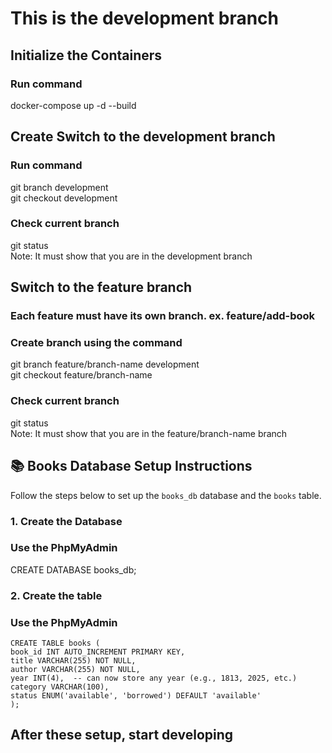 # This is the development branch

## Initialize the Containers

### Run command

docker-compose up -d --build

## Create Switch to the development branch

### Run command

git branch development <br>
git checkout development

### Check current branch

git status <br>
Note: It must show that you are in the development branch

## Switch to the feature branch

### Each feature must have its own branch. ex. feature/add-book

### Create branch using the command

git branch feature/branch-name development<br>
git checkout feature/branch-name

### Check current branch

git status <br>
Note: It must show that you are in the feature/branch-name branch

## 📚 Books Database Setup Instructions

Follow the steps below to set up the `books_db` database and the `books` table.

### 1. Create the Database

### Use the PhpMyAdmin

CREATE DATABASE books_db;

### 2. Create the table

### Use the PhpMyAdmin

    CREATE TABLE books (
    book_id INT AUTO_INCREMENT PRIMARY KEY,
    title VARCHAR(255) NOT NULL,
    author VARCHAR(255) NOT NULL,
    year INT(4),  -- can now store any year (e.g., 1813, 2025, etc.)
    category VARCHAR(100),
    status ENUM('available', 'borrowed') DEFAULT 'available'
    );

## After these setup, start developing
